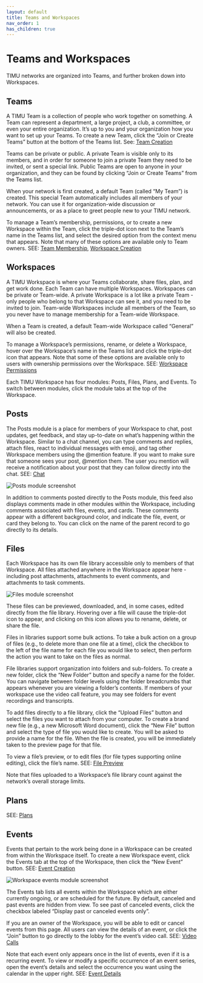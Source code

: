 ```yaml
---
layout: default
title: Teams and Workspaces
nav_order: 1
has_children: true
---
```



# Teams and Workspaces

TIMU networks are organized into Teams, and further broken down into Workspaces.

## Teams

A TIMU Team is a collection of people who work together on something. A Team can represent a department, a large project, a club, a committee, or even your entire organization. It’s up to you and your organization how you want to set up your Teams. To create a new Team, click the “Join or Create Teams” button at the bottom of the Teams list. See: [Team Creation](Team%20Creation.html)

Teams can be private or public. A private Team is visible only to its members, and in order for someone to join a private Team they need to be invited, or sent a special link. Public Teams are open to anyone in your organization, and they can be found by clicking “Join or Create Teams” from the Teams list.

When your network is first created, a default Team (called “My Team”) is created. This special Team automatically includes all members of your network. You can use it for organization-wide discussion or announcements, or as a place to greet people new to your TIMU network.

To manage a Team’s membership, permissions, or to create a new Workspace within the Team, click the triple-dot icon next to the Team’s name in the Teams list, and select the desired option from the context menu that appears. Note that many of these options are available only to Team owners. SEE: [Team Membership](Team%20Membership.html), [Workspace Creation](Workspace%20Creation.html)

## Workspaces

A TIMU Workspace is where your Teams collaborate, share files, plan, and get work done. Each Team can have multiple Workspaces. Workspaces can be private or Team-wide. A private Workspace is a lot like a private Team - only people who belong to that Workspace can see it, and you need to be invited to join. Team-wide Workspaces include all members of the Team, so you never have to manage membership for a Team-wide Workspace.

When a Team is created, a default Team-wide Workspace called “General” will also be created.

To manage a Workspace’s permissions, rename, or delete a Workspace, hover over the Workspace’s name in the Teams list and click the triple-dot icon that appears. Note that some of these options are available only to users with ownership permissions over the Workspace. SEE: [Workspace Permissions](Workspace%20Permissions.html)

Each TIMU Workspace has four modules: Posts, Files, Plans, and Events. To switch between modules, click the module tabs at the top of the Workspace.

## Posts

The Posts module is a place for members of your Workspace to chat, post updates, get feedback, and stay up-to-date on what’s happening within the Workspace. Similar to a chat channel, you can type comments and replies, attach files, react to individual messages with emoji, and tag other Workspace members using the @mention feature. If you want to make sure that someone sees your post, @mention them. The user you mention will receive a notification about your post that they can follow directly into the chat. SEE: [Chat](Chat.html)

![Posts module screenshot](https://fakeimg.pl/640x360/)

In addition to comments posted directly to the Posts module, this feed also displays comments made in other modules within the Workspace, including comments associated with files, events, and cards. These comments appear with a different background color, and indicate the file, event, or card they belong to. You can click on the name of the parent record to go directly to its details.

## Files

Each Workspace has its own file library accessible only to members of that Workspace. All files attached anywhere in the Workspace appear here - including post attachments, attachments to event comments, and attachments to task comments.

![Files module screenshot](https://fakeimg.pl/640x360/)

These files can be previewed, downloaded, and, in some cases, edited directly from the file library. Hovering over a file will cause the triple-dot icon to appear, and clicking on this icon allows you to rename, delete, or share the file.

Files in libraries support some bulk actions. To take a bulk action on a group of files (e.g., to delete more than one file at a time), click the checkbox to the left of the file name for each file you would like to select, then perform the action you want to take on the files as normal.

File libraries support organization into folders and sub-folders. To create a new folder, click the “New Folder” button and specify a name for the folder. You can navigate between folder levels using the folder breadcrumbs that appears whenever you are viewing a folder’s contents. If members of your workspace use the video call feature, you may see folders for event recordings and transcripts.

To add files directly to a file library, click the “Upload Files” button and select the files you want to attach from your computer. To create a brand new file (e.g., a new Microsoft Word document), click the “New File” button and select the type of file you would like to create. You will be asked to provide a name for the file. When the file is created, you will be immediately taken to the preview page for that file.

To view a file’s preview, or to edit files (for file types supporting online editing), click the file’s name. SEE: [File Preview](File%20Preview.html)

Note that files uploaded to a Workspace’s file library count against the network’s overall storage limits.

## Plans

SEE: [Plans](Tasks.html)

## Events

Events that pertain to the work being done in a Workspace can be created from within the Workspace itself. To create a new Workspace event, click the Events tab at the top of the Workspace, then click the “New Event” button. SEE: [Event Creation](Event%20Creation.html)

![Workspace events module screenshot](https://fakeimg.pl/640x360/)

The Events tab lists all events within the Workspace which are either currently ongoing, or are scheduled for the future. By default, canceled and past events are hidden from view. To see past of canceled events, click the checkbox labeled “Display past or canceled events only”.

If you are an owner of the Workspace, you will be able to edit or cancel events from this page. All users can view the details of an event, or click the “Join” button to go directly to the lobby for the event’s video call. SEE: [Video Calls](Video%20Calls.html)

Note that each event only appears once in the list of events, even if it is a recurring event. To view or modify a specific occurrence of an event series, open the event’s details and select the occurrence you want using the calendar in the upper right. SEE: [Event Details](Event%20Details.html)
